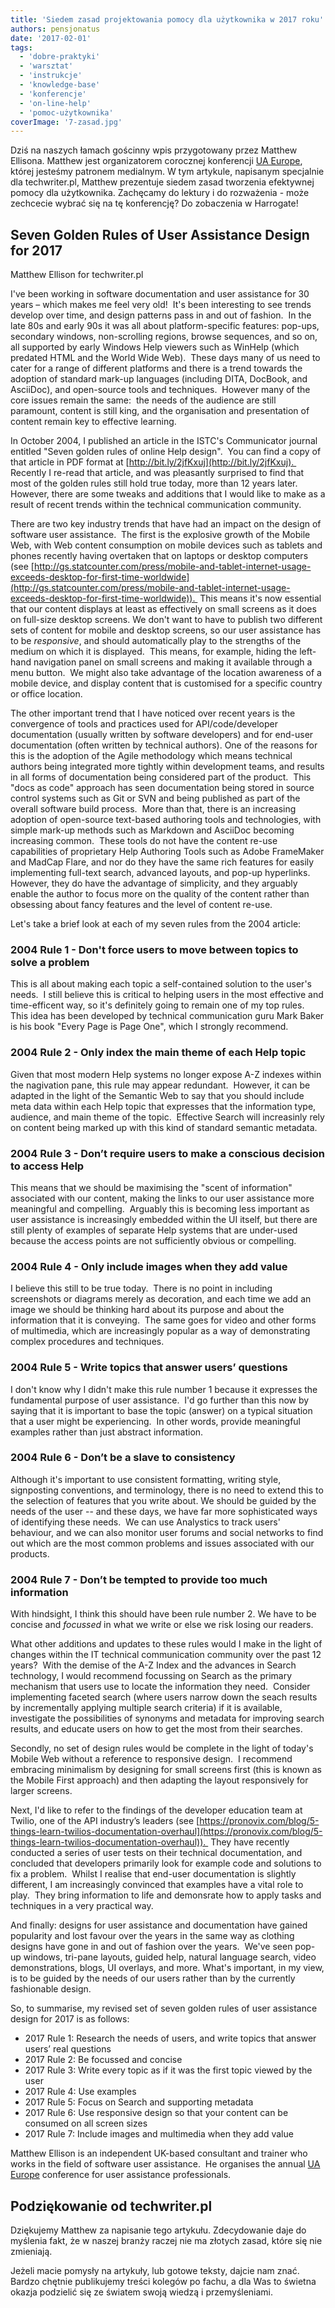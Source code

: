 ```yaml
---
title: 'Siedem zasad projektowania pomocy dla użytkownika w 2017 roku'
authors: pensjonatus
date: '2017-02-01'
tags:
  - 'dobre-praktyki'
  - 'warsztat'
  - 'instrukcje'
  - 'knowledge-base'
  - 'konferencje'
  - 'on-line-help'
  - 'pomoc-użytkownika'
coverImage: '7-zasad.jpg'
---
```


Dziś na naszych łamach gościnny wpis przygotowany przez Matthew Ellisona.
Matthew jest organizatorem corocznej konferencji
[UA Europe](http://www.uaconference.eu/), której jesteśmy patronem medialnym. W
tym artykule, napisanym specjalnie dla techwriter.pl, Matthew prezentuje siedem
zasad tworzenia efektywnej pomocy dla użytkownika. Zachęcamy do lektury i do
rozważenia - może zechcecie wybrać się na tę konferencję? Do zobaczenia w
Harrogate!

<!--truncate-->

## Seven Golden Rules of User Assistance Design for 2017

Matthew Ellison for techwriter.pl

I've been working in software documentation and user assistance for 30 years –
which makes me feel very old!  It's been interesting to see trends develop over
time, and design patterns pass in and out of fashion.  In the late 80s and early
90s it was all about platform-specific features: pop-ups, secondary windows,
non-scrolling regions, browse sequences, and so on, all supported by early
Windows Help viewers such as WinHelp (which predated HTML and the World Wide
Web).  These days many of us need to cater for a range of different platforms
and there is a trend towards the adoption of standard mark-up languages
(including DITA, DocBook, and AsciiDoc), and open-source tools and techniques. 
However many of the core issues remain the same:  the needs of the audience are
still paramount, content is still king, and the organisation and presentation of
content remain key to effective learning.

In October 2004, I published an article in the ISTC's Communicator journal
entitled "Seven golden rules of online Help design".  You can find a copy of
that article in PDF format at [http://bit.ly/2jfKxuj](http://bit.ly/2jfKxuj). 
Recently I re-read that article, and was pleasantly surprised to find that most
of the golden rules still hold true today, more than 12 years later.  However,
there are some tweaks and additions that I would like to make as a result of
recent trends within the technical communication community.

There are two key industry trends that have had an impact on the design of
software user assistance.  The first is the explosive growth of the Mobile Web,
with Web content consumption on mobile devices such as tablets and phones
recently having overtaken that on laptops or desktop computers (see
[http://gs.statcounter.com/press/mobile-and-tablet-internet-usage-exceeds-desktop-for-first-time-worldwide](http://gs.statcounter.com/press/mobile-and-tablet-internet-usage-exceeds-desktop-for-first-time-worldwide)). 
This means it's now essential that our content displays at least as effectively
on small screens as it does on full-size desktop screens. We don't want to have
to publish two different sets of content for mobile and desktop screens, so our
user assistance has to be _responsive_, and should automatically play to the
strengths of the medium on which it is displayed.  This means, for example,
hiding the left-hand navigation panel on small screens and making it available
through a menu button.  We might also take advantage of the location awareness
of a mobile device, and display content that is customised for a specific
country or office location.

The other important trend that I have noticed over recent years is the
convergence of tools and practices used for API/code/developer documentation
(usually written by software developers) and for end-user documentation (often
written by technical authors). One of the reasons for this is the adoption of
the Agile methodology which means technical authors being integrated more
tightly within development teams, and results in all forms of documentation
being considered part of the product.  This "docs as code" approach has seen
documentation being stored in source control systems such as Git or SVN and
being published as part of the overall software build process.  More than that,
there is an increasing adoption of open-source text-based authoring tools and
technologies, with simple mark-up methods such as Markdown and AsciiDoc becoming
increasing common.  These tools do not have the content re-use capabilities of
proprietary Help Authoring Tools such as Adobe FrameMaker and MadCap Flare, and
nor do they have the same rich features for easily implementing full-text
search, advanced layouts, and pop-up hyperlinks.  However, they do have the
advantage of simplicity, and they arguably enable the author to focus more on
the quality of the content rather than obsessing about fancy features and the
level of content re-use.

Let's take a brief look at each of my seven rules from the 2004 article:

### 2004 Rule 1 - Don't force users to move between topics to solve a problem

This is all about making each topic a self-contained solution to the user's
needs.  I still believe this is critical to helping users in the most effective
and time-efficent way, so it's definitely going to remain one of my top rules. 
This idea has been developed by technical communication guru Mark Baker is his
book "Every Page is Page One", which I strongly recommend.

### 2004 Rule 2 - Only index the main theme of each Help topic

Given that most modern Help systems no longer expose A-Z indexes within the
nagivation pane, this rule may appear redundant.  However, it can be adapted in
the light of the Semantic Web to say that you should include meta data within
each Help topic that expresses that the information type, audience, and main
theme of the topic.  Effective Search will increasinly rely on content being
marked up with this kind of standard semantic metadata.

### 2004 Rule 3 - Don’t require users to make a conscious decision to access Help

This means that we should be maximising the "scent of information" associated
with our content, making the links to our user assistance more meaningful and
compelling.  Arguably this is becoming less important as user assistance is
increasingly embedded within the UI itself, but there are still plenty of
examples of separate Help systems that are under-used because the access points
are not sufficiently obvious or compelling.

### 2004 Rule 4 - Only include images when they add value

I believe this still to be true today.  There is no point in including
screenshots or diagrams merely as decoration, and each time we add an image we
should be thinking hard about its purpose and about the information that it is
conveying.  The same goes for video and other forms of multimedia, which are
increasingly popular as a way of demonstrating complex procedures and
techniques.

### 2004 Rule 5 - Write topics that answer users’ questions

I don't know why I didn't make this rule number 1 because it expresses the
fundamental purpose of user assistance.  I'd go further than this now by saying
that it is important to base the topic (answer) on a typical situation that a
user might be experiencing.  In other words, provide meaningful examples rather
than just abstract information.

### 2004 Rule 6 - Don’t be a slave to consistency

Although it's important to use consistent formatting, writing style, signposting
conventions, and terminology, there is no need to extend this to the selection
of features that you write about. We should be guided by the needs of the user
-- and these days, we have far more sophisticated ways of identifying these
needs.  We can use Analystics to track users' behaviour, and we can also monitor
user forums and social networks to find out which are the most common problems
and issues associated with our products.

### 2004 Rule 7 - Don’t be tempted to provide too much information

With hindsight, I think this should have been rule number 2. We have to be
concise and _focussed_ in what we write or else we risk losing our readers.

What other additions and updates to these rules would I make in the light of
changes within the IT technical communication community over the past 12 years? 
With the demise of the A-Z Index and the advances in Search technology, I would
recommend focussing on Search as the primary mechanism that users use to locate
the information they need.  Consider implementing faceted search (where users
narrow down the seach results by incrementally applying multiple search
criteria) if it is available, investigate the possibilities of synonyms and
metadata for improving search results, and educate users on how to get the most
from their searches.

Secondly, no set of design rules would be complete in the light of today's
Mobile Web without a reference to responsive design.  I recommend embracing
minimalism by designing for small screens first (this is known as the Mobile
First approach) and then adapting the layout responsively for larger screens.

Next, I'd like to refer to the findings of the developer education team at
Twilio, one of the API industry’s leaders (see
[https://pronovix.com/blog/5-things-learn-twilios-documentation-overhaul](https://pronovix.com/blog/5-things-learn-twilios-documentation-overhaul)). 
They have recently conducted a series of user tests on their technical
documentation, and concluded that developers primarily look for example code and
solutions to fix a problem.  Whilst I realise that end-user documentation is
slightly different, I am increasingly convinced that examples have a vital role
to play.  They bring information to life and demonsrate how to apply tasks and
techniques in a very practical way.

And finally: designs for user assistance and documentation have gained
popularity and lost favour over the years in the same way as clothing designs
have gone in and out of fashion over the years.  We've seen pop-up windows,
tri-pane layouts, guided help, natural language search, video demonstrations,
blogs, UI overlays, and more. What's important, in my view, is to be guided by
the needs of our users rather than by the currently fashionable design.

So, to summarise, my revised set of seven golden rules of user assistance design
for 2017 is as follows:

- 2017 Rule 1: Research the needs of users, and write topics that answer users’
  real questions
- 2017 Rule 2: Be focussed and concise
- 2017 Rule 3: Write every topic as if it was the first topic viewed by the user
- 2017 Rule 4: Use examples
- 2017 Rule 5: Focus on Search and supporting metadata
- 2017 Rule 6: Use responsive design so that your content can be consumed on all
  screen sizes
- 2017 Rule 7: Include images and multimedia when they add value

Matthew Ellison is an independent UK-based consultant and trainer who works in
the field of software user assistance.  He organises the annual
[UA Europe](http://www.uaconference.eu/) conference for user assistance
professionals.

## Podziękowanie od techwriter.pl

Dziękujemy Matthew za napisanie tego artykułu. Zdecydowanie daje do myślenia
fakt, że w naszej branży raczej nie ma złotych zasad, które się nie zmieniają.

Jeżeli macie pomysły na artykuły, lub gotowe teksty, dajcie nam znać. Bardzo
chętnie publikujemy treści kolegów po fachu, a dla Was to świetna okazja
podzielić się ze światem swoją wiedzą i przemyśleniami.
